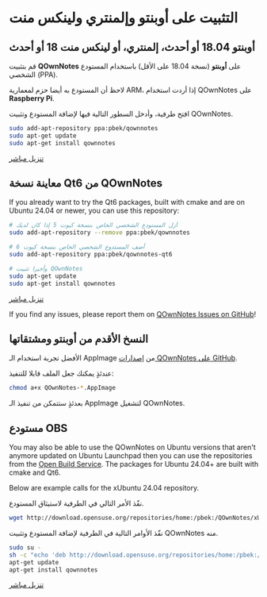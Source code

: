 # التثبيت على أوبنتو وإلمنتري ولينكس منت

## أوبنتو 18.04 أو أحدث، إلمنتري، أو لينكس منت 18 أو أحدث

قم بتثبيت **QOwnNotes** على **أوبنتو** (نسخة 18.04 على الأقل) باستخدام المستودع الشخصي (PPA).

لاحظ أن المستودع به أيضا حزم لمعمارية ARM، إذا أردت استخدام QOwnNotes على **Raspberry Pi**.

افتح طرفية، وأدخل السطور التالية فيها لإضافة المستودع وتثبيت QOwnNotes.

```bash
sudo add-apt-repository ppa:pbek/qownnotes
sudo apt-get update
sudo apt-get install qownnotes
```

[تنزيل مباشر](https://launchpad.net/~pbek/+archive/ubuntu/qownnotes/+packages)

## معاينة نسخة Qt6 من QOwnNotes

If you already want to try the Qt6 packages, built with cmake and are on Ubuntu 24.04 or newer, you can use this repository:

```bash
# أزل المستودع الشخصي الخاص بنسخة كيوت 5 إذا كان لديك
sudo add-apt-repository --remove ppa:pbek/qownnotes

# أضف المستدوع الشخصي الخاص بنسخة كيوت 6
sudo add-apt-repository ppa:pbek/qownnotes-qt6

# وأخيرا تثبيت QOwnNotes
sudo apt-get update
sudo apt-get install qownnotes
```

[تنزيل مباشر](https://launchpad.net/~pbek/+archive/ubuntu/qownnotes-qt6/+packages)

If you find any issues, please report them on [QOwnNotes Issues on GitHub](https://github.com/pbek/QOwnNotes/issues)!

## النسخ الأقدم من أوبنتو ومشتقاتها

الأفضل تجربة استخدام الـ&nbsp;AppImage من [إصدارات QOwnNotes على GitHub](https://github.com/pbek/QOwnNotes/releases).

عندئذٍ يمكنك جعل الملف قابلا للتنفيذ:

```bash
chmod a+x QOwnNotes-*.AppImage
```

بعدئذٍ ستتمكن من تنفيذ الـ&nbsp;AppImage لتشغيل QOwnNotes.

## مستودع OBS

You may also be able to use the QOwnNotes on Ubuntu versions that aren't anymore updated on Ubuntu Launchpad then you can use the repositories from the [Open Build Service](https://build.opensuse.org/package/show/home:pbek:QOwnNotes/desktop). The packages for Ubuntu 24.04+ are built with cmake and Qt6.

Below are example calls for the xUbuntu 24.04 repository.

نفّذ الأمر التالي في الطرفية لاستيثاق المستودع.

```bash
wget http://download.opensuse.org/repositories/home:/pbek:/QOwnNotes/xUbuntu_24.04/Release.key -O - | sudo apt-key add -
```

نفّذ الأوامر التالية في الطرفية لإضافة المستودع وتثبيت QOwnNotes منه.

```bash
sudo su -
sh -c "echo 'deb http://download.opensuse.org/repositories/home:/pbek:/QOwnNotes/xUbuntu_24.04/ /' >> /etc/apt/sources.list.d/qownnotes.list"
apt-get update
apt-get install qownnotes
```

[تنزيل مباشر](https://download.opensuse.org/repositories/home:/pbek:/QOwnNotes/xUbuntu_24.04)

